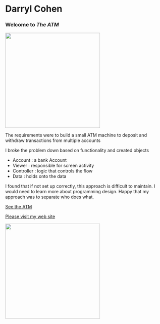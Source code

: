 Darryl Cohen
============

### **Welcome to _The ATM_**

<img src=https://ibin.co/3a6gl2qIO5jm.jpg width="300">

The requirements were to build a small ATM machine to deposit and withdraw transactions from multiple accounts

I broke the problem down based on functionality and created objects

+ Account : a bank Account
+ Viewer : responsible for screen activity
+ Controller : logic that controls the flow
+ Data : holds onto the data

I found that if not set up correctly, this approach is difficult to maintain. I would need to learn more about programming design. Happy that my approach was to separate who does what.

[See the ATM](https://darrylcohen.github.io/The_ATM/)

[Please visit my web site](https://www.darrylcohen.com.au)

<a href="https://www.darrylcohen.com.au"> <img src=https://i.imgur.com/kbAnu4b.jpg width="300"></a>
